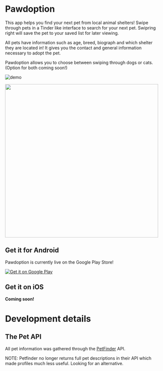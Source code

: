 # Pawdoption

This app helps you find your next pet from local animal shelters!
Swipe through pets in a Tinder like interface to search for your next pet.
Swipring right will save the pet to your saved list for later viewing.

All pets have information such as age, breed, biograph and which shelter
they are located in! It gives you the contact and general information 
necessary to adopt the pet.

Pawdoption allows you to choose between swiping through dogs or cats.
(Option for both coming soon!)


![demo](screenshots/demo.gif)

<img src="screenshots/saved.png" width="500px"/>

## Get it for Android

Pawdoption is currently live on the Google Play Store!


<a href='https://play.google.com/store/apps/details?id=com.pybanana.pawdoption&pcampaignid=MKT-Other-global-all-co-prtnr-py-PartBadge-Mar2515-1'><img alt='Get it on Google Play' src='https://play.google.com/intl/en_gb/badges/images/generic/en_badge_web_generic.png'/></a>

## Get it on iOS

**Coming soon!**

# Development details

## The Pet API

All pet information was gathered through the [PetFinder](http://www.petfinder.com) API. 

NOTE: Petfinder no longer returns full pet descriptions in their API which
made profiles much less useful. Looking for an alternative.
